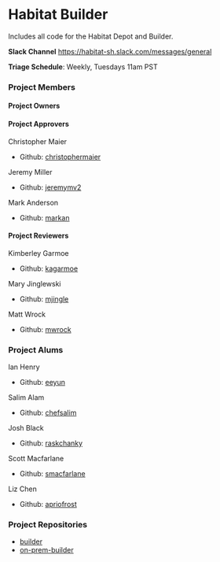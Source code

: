 # Habitat Builder

Includes all code for the Habitat Depot and Builder.

**Slack Channel** https://habitat-sh.slack.com/messages/general

**Triage Schedule**: Weekly, Tuesdays 11am PST

### Project Members

#### Project Owners

#### Project Approvers

Christopher Maier
  - Github: [christophermaier](https://github.com/christophermaier)

Jeremy Miller
  - Github: [jeremymv2](https://github.com/jeremymv2)

Mark Anderson
  - Github: [markan](https://github.com/markan)

#### Project Reviewers

Kimberley Garmoe
  - Github: [kagarmoe](https://github.com/kagarmoe)

Mary Jinglewski
  - Github: [mjingle](https://github.com/mjingle)

Matt Wrock
  - Github: [mwrock](https://github.com/mwrock)

### Project Alums

Ian Henry
  - Github: [eeyun](https://github.com/eeyun)

Salim Alam
  - Github: [chefsalim](https://github.com/chefsalim)
  
Josh Black
  - Github: [raskchanky](https://github.com/raskchanky)

Scott Macfarlane
  - Github: [smacfarlane](https://github.com/smacfarlane)

Liz Chen
  - Github: [apriofrost](https://github.com/apriofrost)

### Project Repositories

- [builder](https://github.com/habitat-sh/builder)
- [on-prem-builder](https://github.com/habitat-sh/on-prem-builder)
